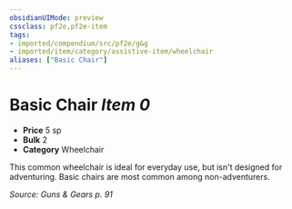 ```yaml
---
obsidianUIMode: preview
cssclass: pf2e,pf2e-item
tags:
- imported/compendium/src/pf2e/g&g
- imported/item/category/assistive-item/wheelchair
aliases: ["Basic Chair"]
---
```

# Basic Chair *Item 0*  

- **Price** 5 sp
- **Bulk** 2
- **Category** Wheelchair

This common wheelchair is ideal for everyday use, but isn't designed for adventuring. Basic chairs are most common among non-adventurers.

*Source: Guns & Gears p. 91*